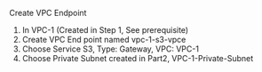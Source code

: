 Create VPC Endpoint
1. In VPC-1 (Created in Step 1, See prerequisite)
2. Create VPC End point named vpc-1-s3-vpce
3. Choose Service S3, Type: Gateway, VPC: VPC-1
4. Choose Private Subnet created in Part2, VPC-1-Private-Subnet
